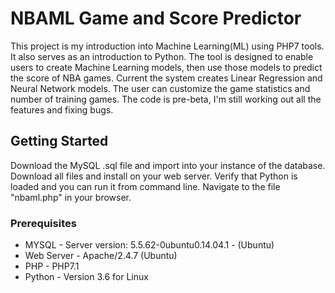 # NBAML Game and Score Predictor

This project is my introduction into Machine Learning(ML) using PHP7 tools.  It also serves as an introduction to Python.  The tool is designed to enable users to create Machine Learning models, then use those models to predict the score of NBA games.  Current the system creates Linear Regression and Neural Network models.  The user can customize the game statistics and number of training games.  The code is pre-beta, I'm still working out all the features and fixing bugs.

## Getting Started

Download the MySQL .sql file and import into your instance of the database.  Download all files and install on your web server.  Verify that Python is loaded and you can run it from command line.  Navigate to the file "nbaml.php" in your browser.

### Prerequisites

* MYSQL - Server version: 5.5.62-0ubuntu0.14.04.1 - (Ubuntu)
* Web Server - Apache/2.4.7 (Ubuntu)
* PHP - PHP7.1
* Python - Version 3.6 for Linux

